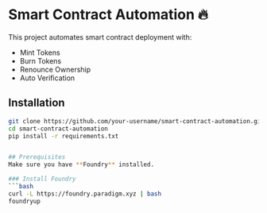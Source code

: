 # Smart Contract Automation 🔥

This project automates smart contract deployment with:
- Mint Tokens
- Burn Tokens
- Renounce Ownership
- Auto Verification

## Installation
```bash
git clone https://github.com/your-username/smart-contract-automation.git
cd smart-contract-automation
pip install -r requirements.txt


## Prerequisites
Make sure you have **Foundry** installed.

### Install Foundry
```bash
curl -L https://foundry.paradigm.xyz | bash
foundryup
